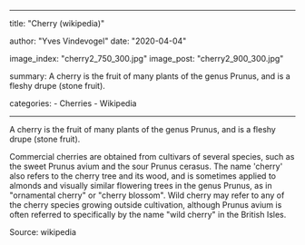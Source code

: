 ---

title: "Cherry (wikipedia)"

author: "Yves Vindevogel"
date: "2020-04-04"

image_index: "cherry2_750_300.jpg"
image_post: "cherry2_900_300.jpg"

summary: A cherry is the fruit of many plants of the genus Prunus, and is a fleshy drupe (stone fruit).

categories:
    - Cherries
    - Wikipedia
    
----------

A cherry is the fruit of many plants of the genus Prunus, and is a fleshy drupe (stone fruit).

Commercial cherries are obtained from cultivars of several species, such as the sweet Prunus avium and the sour Prunus cerasus. The name 'cherry' also refers to the cherry tree and its wood, and is sometimes applied to almonds and visually similar flowering trees in the genus Prunus, as in "ornamental cherry" or "cherry blossom". Wild cherry may refer to any of the cherry species growing outside cultivation, although Prunus avium is often referred to specifically by the name "wild cherry" in the British Isles.

Source: wikipedia